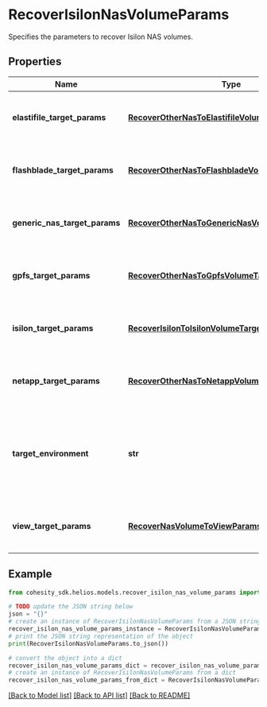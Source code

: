 # RecoverIsilonNasVolumeParams

Specifies the parameters to recover Isilon NAS volumes.

## Properties

Name | Type | Description | Notes
------------ | ------------- | ------------- | -------------
**elastifile_target_params** | [**RecoverOtherNasToElastifileVolumeTargetParams**](RecoverOtherNasToElastifileVolumeTargetParams.md) | Specifies the params for an Elastifile recovery target. | [optional] 
**flashblade_target_params** | [**RecoverOtherNasToFlashbladeVolumeTargetParams**](RecoverOtherNasToFlashbladeVolumeTargetParams.md) | Specifies the params for a Flashblade recovery target. | [optional] 
**generic_nas_target_params** | [**RecoverOtherNasToGenericNasVolumeTargetParams**](RecoverOtherNasToGenericNasVolumeTargetParams.md) | Specifies the params for a generic NAS recovery target. | [optional] 
**gpfs_target_params** | [**RecoverOtherNasToGpfsVolumeTargetParams**](RecoverOtherNasToGpfsVolumeTargetParams.md) | Specifies the params for a GPFS recovery target. | [optional] 
**isilon_target_params** | [**RecoverIsilonToIsilonVolumeTargetParams**](RecoverIsilonToIsilonVolumeTargetParams.md) | Specifies the params for a Isilon recovery target. | [optional] 
**netapp_target_params** | [**RecoverOtherNasToNetappVolumeTargetParams**](RecoverOtherNasToNetappVolumeTargetParams.md) | Specifies the params for an Netapp recovery target. | [optional] 
**target_environment** | **str** | Specifies the environment of the recovery target. The corresponding params below must be filled out. | 
**view_target_params** | [**RecoverNasVolumeToViewParams**](RecoverNasVolumeToViewParams.md) | Specifies the params for a Cohesity view recovery target. | [optional] 

## Example

```python
from cohesity_sdk.helios.models.recover_isilon_nas_volume_params import RecoverIsilonNasVolumeParams

# TODO update the JSON string below
json = "{}"
# create an instance of RecoverIsilonNasVolumeParams from a JSON string
recover_isilon_nas_volume_params_instance = RecoverIsilonNasVolumeParams.from_json(json)
# print the JSON string representation of the object
print(RecoverIsilonNasVolumeParams.to_json())

# convert the object into a dict
recover_isilon_nas_volume_params_dict = recover_isilon_nas_volume_params_instance.to_dict()
# create an instance of RecoverIsilonNasVolumeParams from a dict
recover_isilon_nas_volume_params_from_dict = RecoverIsilonNasVolumeParams.from_dict(recover_isilon_nas_volume_params_dict)
```
[[Back to Model list]](../README.md#documentation-for-models) [[Back to API list]](../README.md#documentation-for-api-endpoints) [[Back to README]](../README.md)


